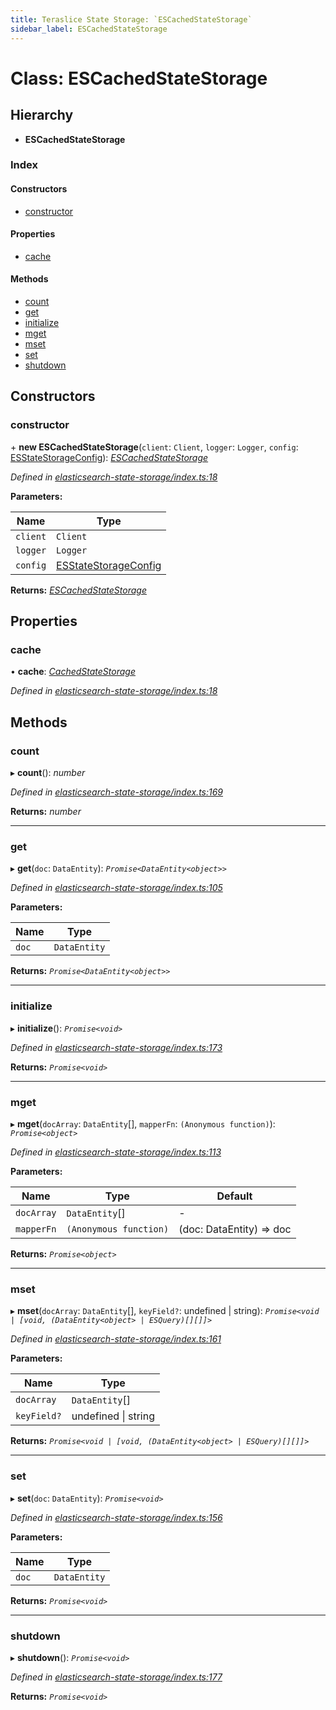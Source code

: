 ```yaml
---
title: Teraslice State Storage: `ESCachedStateStorage`
sidebar_label: ESCachedStateStorage
---
```


# Class: ESCachedStateStorage

## Hierarchy

* **ESCachedStateStorage**

### Index

#### Constructors

* [constructor](escachedstatestorage.md#constructor)

#### Properties

* [cache](escachedstatestorage.md#cache)

#### Methods

* [count](escachedstatestorage.md#count)
* [get](escachedstatestorage.md#get)
* [initialize](escachedstatestorage.md#initialize)
* [mget](escachedstatestorage.md#mget)
* [mset](escachedstatestorage.md#mset)
* [set](escachedstatestorage.md#set)
* [shutdown](escachedstatestorage.md#shutdown)

## Constructors

###  constructor

\+ **new ESCachedStateStorage**(`client`: `Client`, `logger`: `Logger`, `config`: [ESStateStorageConfig](../interfaces/esstatestorageconfig.md)): *[ESCachedStateStorage](escachedstatestorage.md)*

*Defined in [elasticsearch-state-storage/index.ts:18](https://github.com/terascope/teraslice/blob/6aab1cd2/packages/teraslice-state-storage/src/elasticsearch-state-storage/index.ts#L18)*

**Parameters:**

Name | Type |
------ | ------ |
`client` | `Client` |
`logger` | `Logger` |
`config` | [ESStateStorageConfig](../interfaces/esstatestorageconfig.md) |

**Returns:** *[ESCachedStateStorage](escachedstatestorage.md)*

## Properties

###  cache

• **cache**: *[CachedStateStorage](cachedstatestorage.md)*

*Defined in [elasticsearch-state-storage/index.ts:18](https://github.com/terascope/teraslice/blob/6aab1cd2/packages/teraslice-state-storage/src/elasticsearch-state-storage/index.ts#L18)*

## Methods

###  count

▸ **count**(): *number*

*Defined in [elasticsearch-state-storage/index.ts:169](https://github.com/terascope/teraslice/blob/6aab1cd2/packages/teraslice-state-storage/src/elasticsearch-state-storage/index.ts#L169)*

**Returns:** *number*

___

###  get

▸ **get**(`doc`: `DataEntity`): *`Promise<DataEntity<object>>`*

*Defined in [elasticsearch-state-storage/index.ts:105](https://github.com/terascope/teraslice/blob/6aab1cd2/packages/teraslice-state-storage/src/elasticsearch-state-storage/index.ts#L105)*

**Parameters:**

Name | Type |
------ | ------ |
`doc` | `DataEntity` |

**Returns:** *`Promise<DataEntity<object>>`*

___

###  initialize

▸ **initialize**(): *`Promise<void>`*

*Defined in [elasticsearch-state-storage/index.ts:173](https://github.com/terascope/teraslice/blob/6aab1cd2/packages/teraslice-state-storage/src/elasticsearch-state-storage/index.ts#L173)*

**Returns:** *`Promise<void>`*

___

###  mget

▸ **mget**(`docArray`: `DataEntity`[], `mapperFn`: `(Anonymous function)`): *`Promise<object>`*

*Defined in [elasticsearch-state-storage/index.ts:113](https://github.com/terascope/teraslice/blob/6aab1cd2/packages/teraslice-state-storage/src/elasticsearch-state-storage/index.ts#L113)*

**Parameters:**

Name | Type | Default |
------ | ------ | ------ |
`docArray` | `DataEntity`[] | - |
`mapperFn` | `(Anonymous function)` |  (doc: DataEntity) => doc |

**Returns:** *`Promise<object>`*

___

###  mset

▸ **mset**(`docArray`: `DataEntity`[], `keyField?`: undefined | string): *`Promise<void | [void, (DataEntity<object> | ESQuery)[][]]>`*

*Defined in [elasticsearch-state-storage/index.ts:161](https://github.com/terascope/teraslice/blob/6aab1cd2/packages/teraslice-state-storage/src/elasticsearch-state-storage/index.ts#L161)*

**Parameters:**

Name | Type |
------ | ------ |
`docArray` | `DataEntity`[] |
`keyField?` | undefined \| string |

**Returns:** *`Promise<void | [void, (DataEntity<object> | ESQuery)[][]]>`*

___

###  set

▸ **set**(`doc`: `DataEntity`): *`Promise<void>`*

*Defined in [elasticsearch-state-storage/index.ts:156](https://github.com/terascope/teraslice/blob/6aab1cd2/packages/teraslice-state-storage/src/elasticsearch-state-storage/index.ts#L156)*

**Parameters:**

Name | Type |
------ | ------ |
`doc` | `DataEntity` |

**Returns:** *`Promise<void>`*

___

###  shutdown

▸ **shutdown**(): *`Promise<void>`*

*Defined in [elasticsearch-state-storage/index.ts:177](https://github.com/terascope/teraslice/blob/6aab1cd2/packages/teraslice-state-storage/src/elasticsearch-state-storage/index.ts#L177)*

**Returns:** *`Promise<void>`*
